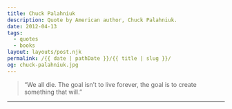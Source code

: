 ```yaml
---
title: Chuck Palahniuk
description: Quote by American author, Chuck Palahniuk.
date: 2012-04-13
tags: 
  - quotes
  - books
layout: layouts/post.njk
permalink: /{{ date | pathDate }}/{{ title | slug }}/
og: chuck-palahniuk.jpg
---
```


> “We all die. The goal isn’t to live forever, the goal is to create something that will.”

---
